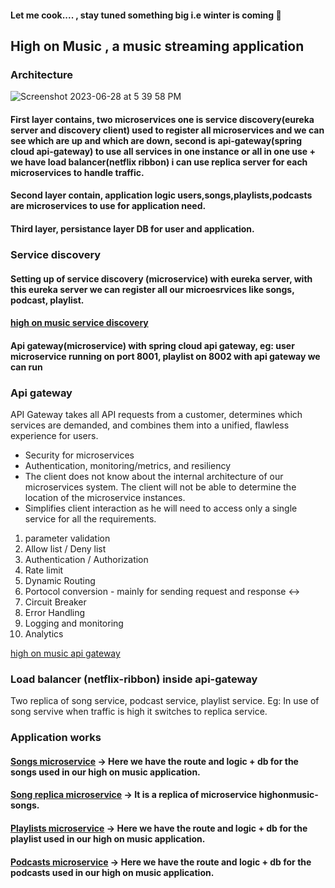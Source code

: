 #### Let me cook.... , stay tuned something big i.e winter is coming 🥶


## High on Music , a music streaming application

### Architecture
![Screenshot 2023-06-28 at 5 39 58 PM](https://github.com/kishoreravi24/highonmusic/assets/36214175/4e1b3e53-256f-4fff-879d-ff53716c7ead)

#### First layer contains, two microservices one is service discovery(eureka server and discovery client) used to register all microservices and we can see which are up and which are down, second is api-gateway(spring cloud api-gateway) to use all services in one instance or all in one use + we have load balancer(netflix ribbon) i can use replica server for each microservices to handle traffic.

#### Second layer contain, application logic users,songs,playlists,podcasts are microservices to use for application need.

#### Third layer, persistance layer DB for user and application.

### Service discovery

#### Setting up of service discovery (microservice) with eureka server, with this eureka server we can register all our microesrvices like songs, podcast, playlist.
#### [high on music service discovery](https://github.com/kishoreravi24/highonmusic-serviceDiscovery)

#### Api gateway(microservice) with spring cloud api gateway, eg: user microservice running on port 8001, playlist on 8002 with api gateway we can run 

### Api gateway

API Gateway takes all API requests from a customer, determines which services are demanded, and combines them into a unified, flawless experience for users. 

* Security for microservices
* Authentication, monitoring/metrics, and resiliency
* The client does not know about the internal architecture of our microservices system. The client will not be able to determine the location of the microservice instances.
* Simplifies client interaction as he will need to access only a single service for all the requirements.

1. parameter validation
2. Allow list / Deny list
3. Authentication / Authorization
4. Rate limit
5. Dynamic Routing
6. Portocol conversion - mainly for sending request and response <->
7. Circuit Breaker
8. Error Handling
9. Logging and monitoring
10. Analytics

[high on music api gateway](https://github.com/kishoreravi24/highonmusic-apigateway)

### Load balancer (netflix-ribbon) inside api-gateway 
Two replica of song service, podcast service, playlist service. Eg: In use of song servive when traffic is high it switches to replica service.


### Application works
#### [Songs microservice](https://github.com/kishoreravi24/highonmusic-songs) -> Here we have the route and logic + db for the songs used in our high on music application.
#### [Song replica microservice](https://github.com/kishoreravi24/highonmusic-songsreplica) -> It is a replica of microservice highonmusic-songs.
#### [Playlists microservice](https://github.com/kishoreravi24/highonmusic-playlists) -> Here we have the route and logic + db for the playlist used in our high on music application.
#### [Podcasts microservice](https://github.com/kishoreravi24/highonmusic-podcasts) -> Here we have the route and logic + db for the podcasts used in our high on music application.
